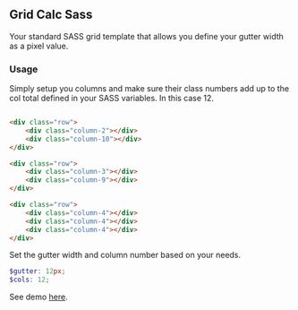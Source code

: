 ## Grid Calc Sass

Your standard SASS grid template that allows you define your gutter width as a pixel value.

### Usage

Simply setup you columns and make sure their class numbers add up to the col total defined in your SASS variables. In this case 12.

``` html

<div class="row">
    <div class="column-2"></div>
    <div class="column-10"></div>
</div>

<div class="row">
    <div class="column-3"></div>
    <div class="column-9"></div>
</div>

<div class="row">
    <div class="column-4"></div>
    <div class="column-4"></div>
    <div class="column-4"></div>
</div>

```
Set the gutter width and column number based on your needs.

``` scss
$gutter: 12px;
$cols: 12;
```
See demo <a href="https://codepen.io/Rueb/pen/qyeVWZ">here</a>.
